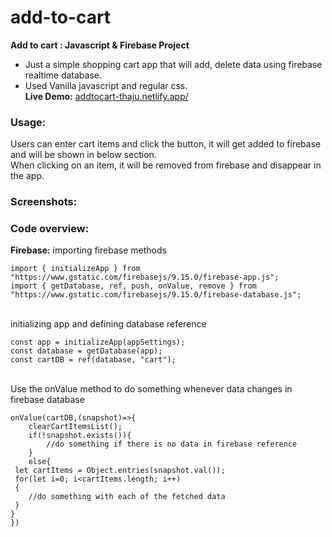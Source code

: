 # add-to-cart
**Add to cart : Javascript & Firebase Project** <br/>
 - Just a simple shopping cart app that will add, delete data using firebase realtime database. <br/>
 - Used Vanilla javascript and regular css. <br/>
**Live Demo:** [addtocart-thaju.netlify.app/](https://addtocart-thaju.netlify.app/) <br>
### Usage:
Users can enter cart items and click the button, it will get added to firebase and will be shown in below section.<br/>
When clicking on an item, it will be removed from firebase and disappear in the app.

### Screenshots:

### Code overview:
**Firebase:**
importing firebase methods
```
import { initializeApp } from "https://www.gstatic.com/firebasejs/9.15.0/firebase-app.js";
import { getDatabase, ref, push, onValue, remove } from "https://www.gstatic.com/firebasejs/9.15.0/firebase-database.js";
```
<br>
initializing app and defining database reference

```
const app = initializeApp(appSettings);
const database = getDatabase(app);
const cartDB = ref(database, "cart");
```
<br>
Use the onValue method to do something whenever data changes in firebase database

```
onValue(cartDB,(snapshot)=>{
    clearCartItemsList();
    if(!snapshot.exists()){
        //do something if there is no data in firebase reference
    }
    else{
 let cartItems = Object.entries(snapshot.val());
 for(let i=0; i<cartItems.length; i++)
 {
    //do something with each of the fetched data
 }
}
})
```
